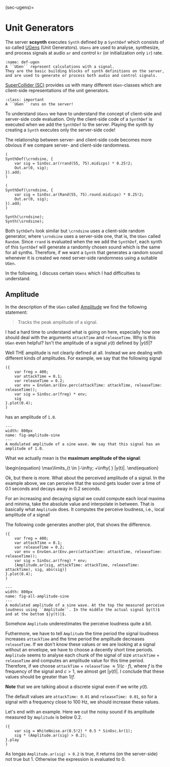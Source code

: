 (sec-ugens)=
# Unit Generators

The server **scsynth** executes ``Synth`` defined by a ``SynthDef`` which consists of so called [UGens](https://doc.sccode.org/Classes/UGen.html) (Unit Generators).
``UGens`` are used to analyse, synthesize, and process signals at audio ``ar`` and control ``kr`` (or initialization only ``ir``) rate.

```{admonition} UGen
:name: def-ugen
A ``UGen`` represent calculations with a signal.
They are the basic building blocks of synth definitions on the server, and are used to generate or process both audio and control signals.
```

[SuperCollider (SC)](https://supercollider.github.io/) provides us with many different ``UGen``-classes which are client-side representations of the unit generators.

```{admonition} UGen execution
:class: important
A ``UGen`` runs on the server!
```

To understand ``UGens`` we have to understand the concept of client-side and server-side code evaluation.
Only the client-side code of a ``SynthDef`` is executed when we add the ``SynthDef`` to the server.
Playing the synth by creating a ``Synth`` executes only the server-side code!

The relationship between server- and client-side code becomes more obvious if we compare server- and client-side randomness.

```isc
(
SynthDef(\crndsine, {
    var sig = SinOsc.ar(rrand(55, 75).midicps) * 0.25!2;
    Out.ar(0, sig);
}).add;
)

(
SynthDef(\srndsine, {
    var sig = SinOsc.ar(Rand(55, 75).round.midicps) * 0.25!2;
    Out.ar(0, sig);
}).add;
)

Synth(\crndsine);
Synth(\srndsine);
```

Both ``SythDefs`` look similar but ``\crndsine`` uses a client-side random generator, where ``\srndsine`` uses a server-side one, that is, the ``UGen`` called ``Random``.
Since ``rrand`` is evaluated when the we add the ``SynthDef``, each synth of this ``SynthDef`` will generate a randomly chosen sound which is the same for all synths.
Therefore, if we want a ``Synth`` that generates a random sound whenever it is created we need server-side randomness using a suitable ``UGen``.

In the following, I discuss certain ``UGens`` which I had difficulties to understand.

## Amplitude

In the description of the ``UGen`` called [Amplitude](https://doc.sccode.org/Classes/Amplitude.html) we find the following statement:

>Tracks the peak amplitude of a signal.

I had a hard time to understand what is going on here, especially how one should deal with the arguments ``attackTime`` and ``releaseTime``.
Why is this ``UGen`` even helpful?
Isn't the amplitude of a signal $y(t)$ defined by $|y(t)|$?

Well THE amplitude is not clearly defined at all.
Instead we are dealing with different kinds of amplitudes.
For example, we say that the following signal 

```isc
({
    var freg = 400;
    var attackTime = 0.1;
    var releaseTime = 0.2;
    var env = EnvGen.ar(Env.perc(attackTime: attackTime, releaseTime: releaseTime));
    var sig = SinOsc.ar(freg) * env;
    sig
}.plot(0.4);
)
```

has an amplitude of ``1.0``.

```{figure} ../../figs/supercollider/ugens/amplitude-sine.png
---
width: 800px
name: fig-amplitude-sine
---
A modulated amplitude of a sine wave. We say that this signal has an amplitude of 1.0.
```

What we actually mean is the **maximum amplitude of the signal**:

\begin{equation}
\max\limits_{t \in ]-\infty; +\infty[ } |y(t)|.
\end{equation}

Ok, but there is more.
What about the perceived amplitude of a signal.
In the example above, we can perceive that the sound gets louder over a time of 0.1 seconds and decays away in 0.2 seconds.

For an increasing and decaying signal we could compute each local maxima and minima, take the absolute value and interpolate in between.
That is basically what ``Amplitude`` does.
It computes the perceive loudness, i.e., local amplitude of a signal!

The following code generates another plot, that shows the difference.

```isc
({
    var freg = 400;
    var attackTime = 0.1;
    var releaseTime = 0.2;
    var env = EnvGen.ar(Env.perc(attackTime: attackTime, releaseTime: releaseTime));
    var sig = SinOsc.ar(freg) * env;
    [Amplitude.ar(sig, attackTime: attackTime, releaseTime: attackTime), sig, abs(sig)]
}.plot(0.4);
)
```

```{figure} ../../figs/supercollider/ugens/all-amplitude-sine.png
---
width: 800px
name: fig-all-amplitude-sine
---
A modulated amplitude of a sine wave. At the top the measured perceive loudness using ``Amplitude``. In the middle the actual signal $y(t)$ and at the bottom $|y(t)|$.
```

Somehow ``Amplitude`` underestimates the perceive loudness quite a bit.

Futhermore, we have to tell ``Amplitude`` the time period the signal loudness increases ``attackTime`` and the time period the amplitude decreases ``releaseTime``.
If we don't know these values or we are looking at a signal without an envelope, we have to choose a decently short time periods.
``Amplitude`` seems to analyse each chunk of the signal of size ``attackTime`` + ``releaseTime`` and computes an amplitude value for this time period.
Therefore, if we choose ``attackTime`` + ``releaseTime`` $\approx 1/(c \cdot f)$, where $f$ is the frequency of the signal and $c > 1$, we almost get $|y(t)|$.
I conclude that these values should be greater than $1/f$.

**Note** that we are talking about a discrete signal even if we write $y(t)$.

The default values are ``attackTime: 0.01`` and ``releaseTime: 0.01``, so for a signal with a frequency close to $100$ Hz, we should increase these values.

Let's end with an example.
Here we cut the noisy sound if its amplitude measured by ``Amplitude`` is below 0.2.

```isc
({ 
    var sig = WhiteNoise.ar(0.5!2) * 0.5 * SinOsc.kr(1);
    sig * (Amplitude.ar(sig) > 0.2);
}.play
)
```

As longas ``Amplitude.ar(sig) > 0.2`` is true, it returns (on the server-side) not true but 1.
Otherwise the expression is evaluated to 0.